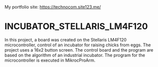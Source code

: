 My portfolio site: https://technocom.site123.me/
# INCUBATOR_STELLARIS_LM4F120
In this project, a board was created on the Stellaris LM4F120 microcontroller, control of an incubator for raising chicks from eggs. The project uses a 16x2 button screen. The control board and the program are based on the algorithm of an industrial incubator.
The program for the microcontroller is executed in MikrocProArm.
